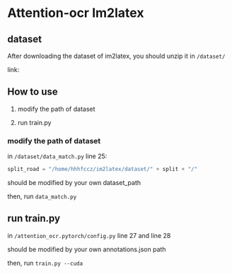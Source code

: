 # Attention-ocr Im2latex

## dataset

After downloading the dataset of im2latex, you should unzip it in `/dataset/`

link: 

## How to use

1.  modify the path of dataset

3.  run train.py

### modify the path of dataset

in `/dataset/data_match.py` line 25: 

```python
split_road = "/home/hhhfccz/im2latex/dataset/" + split + "/"
```

should be modified by your own dataset_path

then, run `data_match.py`

## run train.py

in `/attention_ocr.pytorch/config.py` line 27 and line 28

should be modified by your own annotations.json path

then, run `train.py --cuda`
